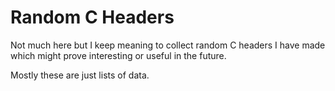 # Random C Headers

Not much here but I keep meaning to collect random C headers I have made which might
prove interesting or useful in the future. 

Mostly these are just lists of data.


